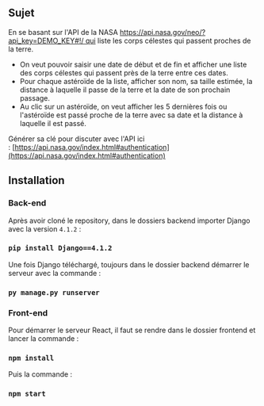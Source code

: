 <h2>Sujet</h2>

<span> En se basant sur l'API de la NASA https://api.nasa.gov/neo/?api_key=DEMO_KEY#!/ qui liste les corps célestes qui passent proches de la terre.</span>

<ul>

<li>On veut pouvoir saisir une date de début et de fin et afficher une liste des corps célestes qui passent près de la terre entre ces dates.</li>
<li>Pour chaque astéroïde de la liste, afficher son nom, sa taille estimée, la distance à laquelle il passe de la terre et la date de son prochain passage.</li>
<li>Au clic sur un astéroïde, on veut afficher les 5 dernières fois ou l'astéroïde est passé proche de la terre avec sa date et la distance à laquelle il est passé.</li>

</ul>

<span>Générer sa clé pour discuter avec l'API ici : [https://api.nasa.gov/index.html#authentication](https://api.nasa.gov/index.html#authentication)</span>

<h2>Installation</h2>

<h3>Back-end</h3>

<span>Après avoir cloné le repository, dans le dossiers backend importer Django avec la version `4.1.2` :</span>

### `pip install Django==4.1.2`

<span>Une fois Django téléchargé, toujours dans le dossier backend démarrer le serveur avec la commande :</span>

### `py manage.py runserver`

<h3>Front-end</h3>

<span>Pour démarrer le serveur React, il faut se rendre dans le dossier frontend et lancer la commande :</span>

### `npm install`

Puis la commande :

### `npm start`
